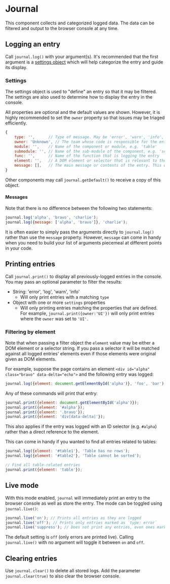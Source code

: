 # Journal

This component collects and categorized logged data. The data can be filtered and output to the browser console at any time.

## Logging an entry

Call `journal.log()` with your argument(s). It's recommended that the first argument is a [settings object](#settings) which will help categorize the entry and guide its display.

### Settings

The settings object is used to "define" an entry so that it may be filtered. The settings are also used to determine how to display the entry in the console.

All properties are optional and the default values are shown. However, it is highly recommended to set the `owner` property so that issues may be triaged efficiently.

```js
{
    type: '',      // Type of message. May be 'error', 'warn', 'info', or 'log'. Defaults to 'log'.
    owner: 'Unknown', // The team whose code is responsible for the entry. Use 'UI' for UI Support, 'FW' for Framework, and 'Java' for JSP developers.
    module: '',    // Name of the component or module, e.g. 'table'
    submodule: '', // Name of the sub-module of the component, e.g. 'sort'
    func: '',      // Name of the function that is logging the entry
    element: '',   // A DOM element or selector that is relevant to the entry
    message: [],   // The main message or contents of the entry. This will be combined with the 2nd..nth arguments that are passed to `journal.log()`.
}
```

Other components may call `journal.getDefault()` to receive a copy of this object.

#### Messages

Note that there is no difference between the following two statements:

```js
journal.log('alpha', 'bravo', 'charlie');
journal.log({message: ['alpha', 'bravo']}, 'charlie');
```

It is often easier to simply pass the arguments directly to `journal.log()` rather than use the `message` property. However, `message` can come in handy when you need to build your list of arguments piecemeal at different points in your code.

## Printing entries

Call `journal.print()` to display all previously-logged entries in the console. You may pass an optional parameter to filter the results:

- String: 'error', 'log', 'warn', 'info'
    + Will only print entries with a matching `type`
- Object with one or more `settings` properties
    + Will only printing entries matching the properties that are defined. For example, `journal.print({owner:'UI'})` will only print entries where the `owner` was set to `'UI'`.

### Filtering by element

Note that when passing a filter object the `element` value may be either a DOM element or a selector string. If you pass a selector it will be matched against all logged entries' elements even if those elements were original given as DOM elements.

For example, suppose the page contains an element `<div id="alpha" class="bravo" data-delta="echo">` and the following entry was logged:

```js
journal.log({element: document.getElementById('alpha')}, 'foo', 'bar');
```

Any of these commands will print that entry:

```js
journal.print({element: document.getElementById('alpha')});
journal.print({element: '#alpha'});
journal.print({element: '.bravo'});
journal.print({element: 'div[data-delta]'});
```

This also applies if the entry was logged with an ID selector (e.g. `#alpha`) rather than a direct reference to the element.

This can come in handy if you wanted to find all entries related to tables:

```js
journal.log({element: '#table1'}, 'Table has no rows');
journal.log({element: '#table2'}, 'Table cannot be sorted');

// Find all table-related entries
journal.print({element: 'table'});
```

## Live mode

With this mode enabled, `journal` will immediately print an entry to the browser console as well as store the entry. The mode can be toggled using `journal.live()`:

```js
journal.live('on'); // Prints all entries as they are logged
journal.live('off'); // Prints only entries marked as `type: error`
journal.live('suppress'); // Does not print any entries, even ones marked as `type: error`
```

The default setting is `off` (only errors are printed live). Calling `journal.live()` with no argument will toggle it between `on` and `off`.

## Clearing entries

Use `journal.clear()` to delete all stored logs. Add the parameter `journal.clear(true)` to also clear the browser console.